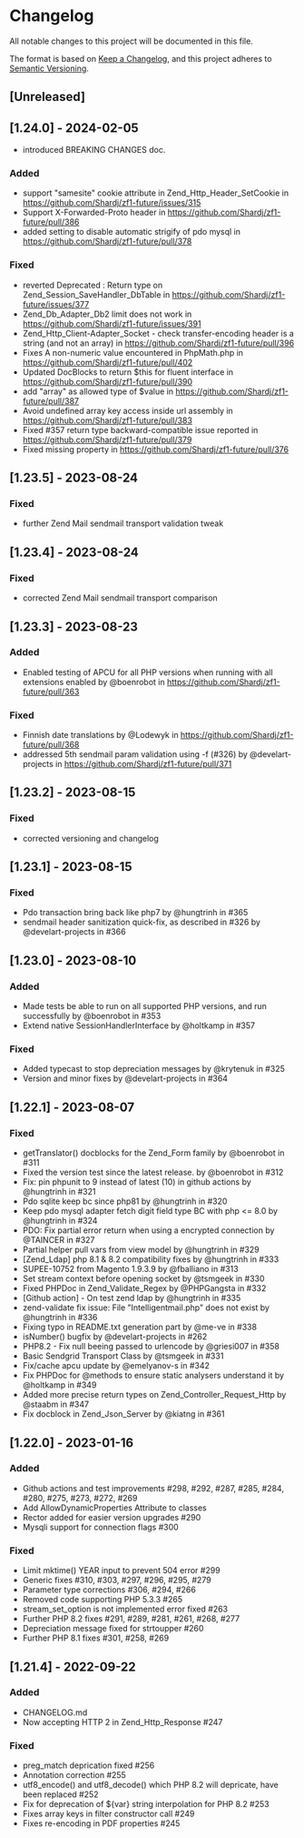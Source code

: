 # Changelog
All notable changes to this project will be documented in this file.

The format is based on [Keep a Changelog](https://keepachangelog.com/en/1.0.0/),
and this project adheres to [Semantic Versioning](https://semver.org/spec/v2.0.0.html).

## [Unreleased]

## [1.24.0] - 2024-02-05
- introduced BREAKING CHANGES doc.

### Added
- support "samesite" cookie attribute in Zend_Http_Header_SetCookie in https://github.com/Shardj/zf1-future/issues/315
- Support X-Forwarded-Proto header in https://github.com/Shardj/zf1-future/pull/386
- added setting to disable automatic strigify of pdo mysql in https://github.com/Shardj/zf1-future/pull/378

### Fixed
- reverted Deprecated : Return type on Zend_Session_SaveHandler_DbTable in https://github.com/Shardj/zf1-future/issues/377
- Zend_Db_Adapter_Db2 limit does not work in https://github.com/Shardj/zf1-future/issues/391
- Zend_Http_Client-Adapter_Socket - check transfer-encoding header is a string (and not an array) in https://github.com/Shardj/zf1-future/pull/396
- Fixes A non-numeric value encountered in PhpMath.php in https://github.com/Shardj/zf1-future/pull/402
- Updated DocBlocks to return $this for fluent interface in https://github.com/Shardj/zf1-future/pull/390
- add "array" as allowed type of $value in https://github.com/Shardj/zf1-future/pull/387
- Avoid undefined array key access inside url assembly in https://github.com/Shardj/zf1-future/pull/383
- Fixed #357 return type backward-compatible issue reported in https://github.com/Shardj/zf1-future/pull/379
- Fixed missing property in https://github.com/Shardj/zf1-future/pull/376


## [1.23.5] - 2023-08-24
### Fixed
- further Zend Mail sendmail transport validation tweak

## [1.23.4] - 2023-08-24
### Fixed
- corrected Zend Mail sendmail transport comparison

## [1.23.3] - 2023-08-23
### Added
- Enabled testing of APCU for all PHP versions when running with all extensions enabled by @boenrobot in https://github.com/Shardj/zf1-future/pull/363
    
### Fixed
- Finnish date translations by @Lodewyk in https://github.com/Shardj/zf1-future/pull/368
- addressed 5th sendmail param validation using -f (#326) by @develart-projects in https://github.com/Shardj/zf1-future/pull/371

## [1.23.2] - 2023-08-15
### Fixed
- corrected versioning and changelog

## [1.23.1] - 2023-08-15
### Fixed
- Pdo transaction bring back like php7 by @hungtrinh in #365
- sendmail header sanitization quick-fix, as described in #326 by @develart-projects in #366

## [1.23.0] - 2023-08-10
### Added
- Made tests be able to run on all supported PHP versions, and run successfully by @boenrobot in #353
- Extend native SessionHandlerInterface by @holtkamp in #357
    
### Fixed
- Added typecast to stop depreciation messages by @krytenuk in #325
- Version and minor fixes by @develart-projects in #364

## [1.22.1] - 2023-08-07
### Fixed
- getTranslator() docblocks for the Zend_Form family by @boenrobot in #311
- Fixed the version test since the latest release. by @boenrobot in #312
- Fix: pin phpunit to 9 instead of latest (10) in github actions by @hungtrinh in #321
- Pdo sqlite keep bc since php81 by @hungtrinh in #320
- Keep pdo mysql adapter fetch digit field type BC with php <= 8.0 by @hungtrinh in #324
- PDO: Fix partial error return when using a encrypted connection by @TAINCER in #327
- Partial helper pull vars from view model by @hungtrinh in #329
- [Zend_Ldap] php 8.1 & 8.2 compatibility fixes by @hungtrinh in #333
- SUPEE-10752 from Magento 1.9.3.9 by @fballiano in #313
- Set stream context before opening socket by @tsmgeek in #330
- Fixed PHPDoc in Zend_Validate_Regex by @PHPGangsta in #332
- [Github action] - On test zend ldap by @hungtrinh in #335
- zend-validate fix issue: File "Intelligentmail.php" does not exist by @hungtrinh in #336
- Fixing typo in README.txt generation part by @me-ve in #338
- isNumber() bugfix by @develart-projects in #262
- PHP8.2 - Fix null beeing passed to urlencode by @griesi007 in #358
- Basic Sendgrid Transport Class by @tsmgeek in #331
- Fix/cache apcu update by @emelyanov-s in #342
- Fix PHPDoc for @methods to ensure static analysers understand it by @holtkamp in #349
- Added more precise return types on Zend_Controller_Request_Http by @staabm in #347
- Fix docblock in Zend_Json_Server by @kiatng in #361

## [1.22.0] - 2023-01-16
### Added
- Github actions and test improvements #298, #292, #287, #285, #284, #280, #275, #273, #272, #269
- Add AllowDynamicProperties Attribute to classes
- Rector added for easier version upgrades #290
- Mysqli support for connection flags #300

### Fixed
- Limit mktime() YEAR input to prevent 504 error #299
- Generic fixes #310, #303, #297, #296, #295, #279 
- Parameter type corrections #306, #294, #266
- Removed code supporting PHP 5.3.3 #265
- stream_set_option is not implemented error fixed #263
- Further PHP 8.2 fixes #291, #289, #281, #261, #268, #277
- Depreciation message fixed for strtoupper #260
- Further PHP 8.1 fixes #301, #258, #269

## [1.21.4] - 2022-09-22
### Added
- CHANGELOG.md
- Now accepting HTTP 2 in Zend_Http_Response #247
### Fixed
- preg_match deprication fixed #256
- Annotation correction #255
- utf8_encode() and utf8_decode() which PHP 8.2 will depricate, have been replaced #252
- Fix for deprecation of ${var} string interpolation for PHP 8.2 #253
- Fixes array keys in filter constructor call #249
- Fixes re-encoding in PDF properties #245
